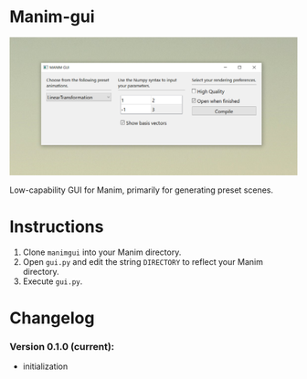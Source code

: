 # Manim-gui 

![screencap](screencap.png)

Low-capability GUI for Manim, primarily for generating preset scenes.

# Instructions

1. Clone `manimgui` into your Manim directory.
2. Open `gui.py` and edit the string `DIRECTORY` to reflect your Manim directory.
3. Execute `gui.py`.

# Changelog

### Version 0.1.0 (current): 
- initialization
